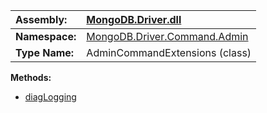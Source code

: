 | **Assembly:** | [MongoDB.Driver.dll](MongoDB_Driver.md) |
|:--------------|:----------------------------------------|
| **Namespace:** | [MongoDB.Driver.Command.Admin](N_MongoDB_Driver_Command_Admin.md) |
| **Type Name:** | AdminCommandExtensions (class)          |

**Methods:**
  * [diagLogging](#diagLogging.md)
